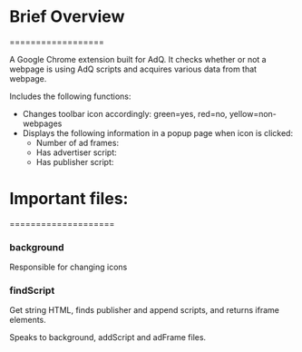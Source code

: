 # Brief Overview
==================

A Google Chrome extension built for AdQ. It checks whether or not a webpage is
using AdQ scripts and acquires various data from that webpage.

Includes the following functions:

- Changes toolbar icon accordingly: green=yes, red=no, yellow=non-webpages
- Displays the following information in a popup page when icon is clicked:
  - Number of ad frames:
  - Has advertiser script:
  - Has publisher script:

# Important files:
====================

### background

Responsible for changing icons

### findScript

Get string HTML, finds publisher and append scripts, and returns iframe elements.

Speaks to background, addScript and adFrame files.
